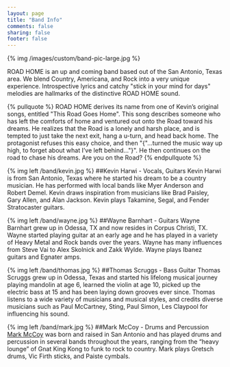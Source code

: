```yaml
---
layout: page
title: "Band Info"
comments: false
sharing: false
footer: false
---
```

{% img /images/custom/band-pic-large.jpg %}

ROAD HOME is an up and coming band based out of the San Antonio, Texas area.
We blend Country, Americana, and Rock into a very unique experience.
Introspective lyrics and catchy "stick in your mind for days" melodies are
hallmarks of the distinctive ROAD HOME sound.

{% pullquote %}
ROAD HOME derives its name from one of Kevin’s original songs, entitled "This
Road Goes Home".  This song describes someone who has left the comforts of home
and ventured out onto the Road toward his dreams.  He realizes that the Road is
a lonely and harsh place, and is tempted to just take the next exit, hang a
u-turn, and head back home.  The protagonist refuses this easy choice, and then
"{"...turned the music way up high, to forget about what I’ve left
behind..."}".  He then continues on the road to chase his dreams.   Are you on
the Road?
{% endpullquote %}

{% img left /band/kevin.jpg %}
##Kevin Harwi - Vocals, Guitars
Kevin Harwi is from San Antonio, Texas where he started his dream to be a
country musician. He has performed with local bands like Myer Anderson and
Robert Demel.  Kevin draws inspiration from musicians like Brad Paisley, Gary
Allen, and Alan Jackson.  Kevin plays Takamine, Segal, and Fender Stratocaster
guitars.

{% img left /band/wayne.jpg %}
##Wayne Barnhart - Guitars 
Wayne Barnhart grew up in Odessa, TX and now resides in Corpus Christi, TX.
Wayne started playing guitar at an early age and he has played in a variety of
Heavy Metal and Rock bands over the years.  Wayne has many influences from
Steve Vai to Alex Skolnick and Zakk Wylde.  Wayne plays Ibanez guitars and
Egnater amps.

{% img left /band/thomas.jpg %}
##Thomas Scruggs - Bass Guitar
Thomas Scruggs grew up in Odessa, Texas and started his lifelong musical
journey playing mandolin at age 6, learned the violin at age 10, picked up the
electric bass at 15 and has been laying down grooves ever since.  Thomas
listens to a wide variety of musicians and musical styles, and credits diverse
musicians such as Paul McCartney, Sting, Paul Simon, Les Claypool for
influencing his sound.

{% img left /band/mark.jpg %}
##Mark McCoy - Drums and Percussion
[Mark McCoy](http://markmccoy.us "Mark's Blog") was born and raised in San Antonio
and has played drums and percussion in several bands throughout the years,
ranging from the “heavy lounge” of Gnat King Kong to funk to rock to country.
Mark plays Gretsch drums, Vic Firth sticks, and Paiste cymbals. 
